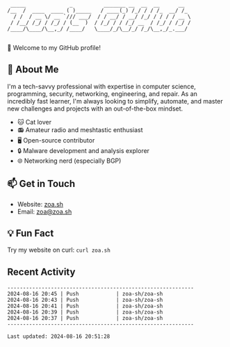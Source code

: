 ```
 _____              _          _______ __  __  __      __  
/__  /  ____  ____ ( )_____   / ____(_) /_/ / / /_  __/ /_ 
  / /  / __ \/ __ `/// ___/  / / __/ / __/ /_/ / / / / __ \
 / /__/ /_/ / /_/ / (__  )  / /_/ / / /_/ __  / /_/ / /_/ /
/____/\____/\__,_/ /____/   \____/_/\__/_/ /_/\__,_/_.___/ 
                                                           

```

🚀 Welcome to my GitHub profile!

## 👾 About Me
I'm a tech-savvy professional with expertise in computer science, programming, security, networking, engineering, and repair. As an incredibly fast learner, I'm always looking to simplify, automate, and master new challenges and projects with an out-of-the-box mindset.

- 🐱 Cat lover
- 📻 Amateur radio and meshtastic enthusiast
- 🖥️ Open-source contributor
- 🔒 Malware development and analysis explorer
- 🌐 Networking nerd (especially BGP)

## 📫 Get in Touch
- Website: [zoa.sh](https://zoa.sh)
- Email: zoa@zoa.sh

## 💡 Fun Fact
Try my website on curl: `curl zoa.sh`

## Recent Activity
```
------------------------------------------------------------
2024-08-16 20:45 | Push            | zoa-sh/zoa-sh
2024-08-16 20:43 | Push            | zoa-sh/zoa-sh
2024-08-16 20:41 | Push            | zoa-sh/zoa-sh
2024-08-16 20:39 | Push            | zoa-sh/zoa-sh
2024-08-16 20:37 | Push            | zoa-sh/zoa-sh
------------------------------------------------------------

Last updated: 2024-08-16 20:51:28
```